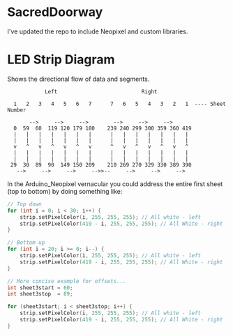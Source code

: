 SacredDoorway
=============

I've updated the repo to include Neopixel and custom libraries.

LED Strip Diagram
=================

Shows the directional flow of data and segments.
```
            Left                           Right

  1   2   3   4   5   6   7      7   6   5   4   3   2   1  ---- Sheet Number

       -->     -->     -->        -->     -->     -->
  0  59  60  119 120 179 180    239 240 299 300 359 360 419
  |   |   |   |   |   |   |      |   |   |   |   |   |   |
  |   |   |   |   |   |   |      |   |   |   |   |   |   |
  v   ^   v   ^   v   ^   v      ^   v   ^   v   ^   v   ^
  |   |   |   |   |   |   |      |   |   |   |   |   |   |
  |   |   |   |   |   |   |      |   |   |   |   |   |   |
 29  30  89  90  149 150 209    210 269 270 329 330 389 390
   -->     -->     -->     -->>--     -->     -->     -->

```

In the Arduino_Neopixel vernacular you could address the entire first sheet (top to bottom) by doing something like:

```cpp
// Top down
for (int i = 0; i < 30; i++) {
	strip.setPixelColor(i, 255, 255, 255); // All white - left
	strip.setPixelColor(419 - i, 255, 255, 255); // All White - right
}

// Bottom up
for (int i = 20; i >= 0; i--) {
	strip.setPixelColor(i, 255, 255, 255); // All white - left
	strip.setPixelColor(419 - i, 255, 255, 255); // All White - right
}

// More concise example for offsets...
int sheet3start = 60;
int sheet3stop  = 89;

for (sheet3start; i < sheet3stop; i++) {
	strip.setPixelColor(i, 255, 255, 255); // All white - left
	strip.setPixelColor(419 - i, 255, 255, 255); // All White - right
}
```